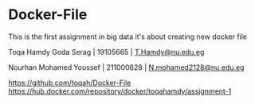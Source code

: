 # Docker-File
This is the first assignment in big data it's about creating new docker file

Toqa Hamdy Goda Serag   | 19105665  | T.Hamdy@nu.edu.eg

Nourhan Mohamed Youssef | 211000628 | N.mohamed2128@nu.edu.eg

https://github.com/toqah/Docker-File
https://hub.docker.com/repository/docker/toqahamdy/assignment-1
